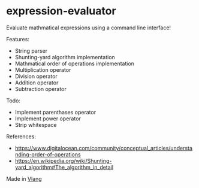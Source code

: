 # expression-evaluator
Evaluate mathmatical expressions using a command line interface!

Features:
- String parser
- Shunting-yard algorithm implementation
- Mathmatical order of operations implementation
- Multiplication operator
- Division operator
- Addition operator
- Subtraction operator

Todo:
- Implement parenthases operator
- Implement power operator
- Strip whitespace

References:
- https://www.digitalocean.com/community/conceptual_articles/understanding-order-of-operations
- https://en.wikipedia.org/wiki/Shunting-yard_algorithm#The_algorithm_in_detail

Made in [Vlang](https://github.com/vlang/v/)
